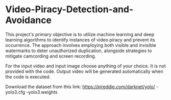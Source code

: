 # Video-Piracy-Detection-and-Avoidance
This project's primary objective is to utilize machine learning and deep learning algorithms to identify instances of video piracy and prevent its occurrence. The approach involves employing both visible and invisible watermarks to deter unauthorized duplication, alongside strategies to mitigate camcording and screen recording.

For the input video and input image choose anything of your choice. It is not provided with the code. Output video will be generated automatically when the code is executed.

Download the dataset from this link: https://pjreddie.com/darknet/yolo/
-yolo3.cfg
-yolo3.weights
